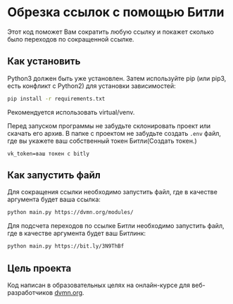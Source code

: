 # Обрезка ссылок с помощью Битли

Этот код поможет Вам сократить любую ссылку и покажет сколько было переходов по сокращенной ссылке.

## Как установить

Python3 должен быть уже установлен. Затем используйте pip (или pip3, есть конфликт с Python2) для установки зависимостей:

```bash
pip install -r requirements.txt
```

Рекомендуется использовать virtual/venv.

Перед запуском программы не забудьте склонировать проект или скачать его архив. В папке с проектом не забудьте создать `.env` файл, где вы укажете ваш собственный токен Битли(Создать токен.)

```plaintext
vk_token=ваш токен с bitly
```

## Как запустить файл

Для сокращения ссылки необходимо запустить файл, где в качестве аргумента будет ваша ссылка:

```bash
python main.py https://dvmn.org/modules/
```

Для подсчета переходов по ссылке Битли необходимо запустить файл, где в качестве аргумента будет ваш Битлинк:

```bash
python main.py https://bit.ly/3N9ThBf
```

## Цель проекта

Код написан в образовательных целях на онлайн-курсе для веб-разработчиков [dvmn.org](https://dvmn.org/).